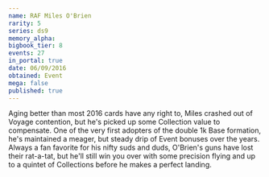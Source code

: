 ```yaml
---
name: RAF Miles O'Brien
rarity: 5
series: ds9
memory_alpha:
bigbook_tier: 8
events: 27
in_portal: true
date: 06/09/2016
obtained: Event
mega: false
published: true
---
```


Aging better than most 2016 cards have any right to, Miles crashed out of Voyage contention, but he's picked up some Collection value to compensate. One of the very first adopters of the double 1k Base formation, he's maintained a meager, but steady drip of Event bonuses over the years. Always a fan favorite for his nifty suds and duds, O'Brien's guns have lost their rat-a-tat, but he'll still win you over with some precision flying and up to a quintet of Collections before he makes a perfect landing.
